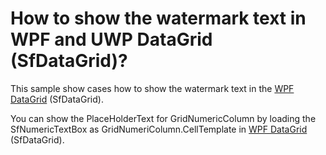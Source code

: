 # How to show the watermark text in WPF and UWP DataGrid (SfDataGrid)?

This sample show cases how to show the watermark text in the [WPF DataGrid](https://www.syncfusion.com/wpf-ui-controls/datagrid) (SfDataGrid).

You can show the PlaceHolderText for GridNumericColumn by loading the SfNumericTextBox as GridNumeriColumn.CellTemplate in [WPF DataGrid](https://www.syncfusion.com/wpf-ui-controls/datagrid) (SfDataGrid).
